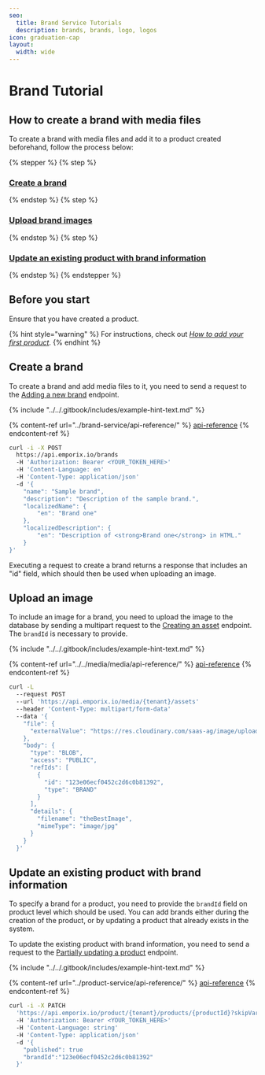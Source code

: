 ```yaml
---
seo:
  title: Brand Service Tutorials
  description: brands, brands, logo, logos
icon: graduation-cap
layout:
  width: wide
---
```


# Brand Tutorial

## How to create a brand with media files

To create a brand with media files and add it to a product created beforehand, follow the process below:

{% stepper %}
{% step %}
### [Create a brand](brand.md#create-a-brand)
{% endstep %}
{% step %}
### [Upload brand images](brand.md#upload-an-image)
{% endstep %}
{% step %}
### [Update an existing product with brand information](brand.md#update-an-existing-product-with-brand-information)
{% endstep %}
{% endstepper %}

## Before you start

Ensure that you have created a product.

{% hint style="warning" %}
For instructions, check out [_How to add your first product_](../product-service/product.md#how-to-add-your-first-product).
{% endhint %}

## Create a brand

To create a brand and add media files to it, you need to send a request to the [Adding a new brand](https://developer.emporix.io/api-references/api-guides/products-labels-and-brands/brand-service/api-reference/brands#post-brands) endpoint.

{% include "../../.gitbook/includes/example-hint-text.md" %}

{% content-ref url="../brand-service/api-reference/" %}
[api-reference](../brand-service/api-reference/)
{% endcontent-ref %}

```bash
curl -i -X POST 
  https://api.emporix.io/brands 
  -H 'Authorization: Bearer <YOUR_TOKEN_HERE>' 
  -H 'Content-Language: en' 
  -H 'Content-Type: application/json' 
  -d '{
    "name": "Sample brand",
    "description": "Description of the sample brand.",
    "localizedName": {
        "en": "Brand one"
    },
    "localizedDescription": {
        "en": "Description of <strong>Brand one</strong> in HTML."
    }
}'
```

Executing a request to create a brand returns a response that includes an "id" field, which should then be used when uploading an image.

## Upload an image

To include an image for a brand, you need to upload the image to the database by sending a multipart request to the [Creating an asset](https://developer.emporix.io/api-references/api-guides/media/media/api-reference/assets#post-media-tenant-assets) endpoint.\
The `brandId` is necessary to provide.

{% include "../../.gitbook/includes/example-hint-text.md" %}

{% content-ref url="../../media/media/api-reference/" %}
[api-reference](../../media/media/api-reference/)
{% endcontent-ref %}

```bash
curl -L 
  --request POST 
  --url 'https://api.emporix.io/media/{tenant}/assets' 
  --header 'Content-Type: multipart/form-data' 
  --data '{
    "file": {
      "externalValue": "https://res.cloudinary.com/saas-ag/image/upload/v1695804155/emporix-logo-white-2f5e621206edefea6015fb4793959376_nswfbz.png"
    },
    "body": {
      "type": "BLOB",
      "access": "PUBLIC",
      "refIds": [
        {
          "id": "123e06ecf0452c2d6c0b81392",
          "type": "BRAND"
        }
      ],
      "details": {
        "filename": "theBestImage",
        "mimeType": "image/jpg"
      }
    }
  }'
```

## Update an existing product with brand information

To specify a brand for a product, you need to provide the `brandId` field on product level which should be used. You can add brands either during the creation of the product, or by updating a product that already exists in the system.

To update the existing product with brand information, you need to send a request to the [Partially updating a product](https://developer.emporix.io/api-references/api-guides/products-labels-and-brands/product-service/api-reference/products#patch-product-tenant-products-productid) endpoint.

{% include "../../.gitbook/includes/example-hint-text.md" %}

{% content-ref url="../product-service/api-reference/" %}
[api-reference](../product-service/api-reference/)
{% endcontent-ref %}

```bash
curl -i -X PATCH 
  'https://api.emporix.io/product/{tenant}/products/{productId}?skipVariantGeneration=false&doIndex=true' 
  -H 'Authorization: Bearer <YOUR_TOKEN_HERE>' 
  -H 'Content-Language: string' 
  -H 'Content-Type: application/json' 
  -d '{
    "published": true
    "brandId":"123e06ecf0452c2d6c0b81392"
  }'
```
